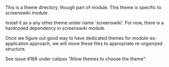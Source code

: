 This is a theme directory, though part of module. 
This theme is specific to screenswiki module.

Install it as a any other theme under name 'screenswiki'. 
For now, there is a hardcoded dependency in screenswiki module.

Once we figure out good way to have dedicated themes for module-as-application approach, we will move these files to appropriate re-organized structure.

See issue #168 under calipso "Allow themes to choose the theme".
